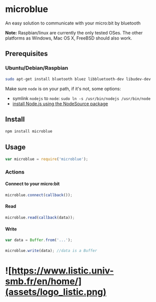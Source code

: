 # microblue

An easy solution to communicate with your micro:bit by bluetooth

__Note:__ Raspbian/linux are currently the only tested OSes. The other platforms as Windows, Mac OS X, FreeBSD should also work.

## Prerequisites

### Ubuntu/Debian/Raspbian

```sh
sudo apt-get install bluetooth bluez libbluetooth-dev libudev-dev
```

Make sure ```node``` is on your path, if it's not, some options:
 * symlink ```nodejs``` to ```node```: ```sudo ln -s /usr/bin/nodejs /usr/bin/node```
 * [install Node.js using the NodeSource package](https://nodejs.org/en/download/package-manager/#debian-and-ubuntu-based-linux-distributions)
 
## Install

```sh
npm install microblue
```

## Usage

```javascript
var microblue = require('microblue');
```

### Actions

#### Connect to your micro:bit

```javascript
microblue.connect(callback());
```

#### Read 

```javascript
microblue.read(callback(data));
```

#### Write

```javascript
var data = Buffer.from('...');

microblue.write(data); //data is a Buffer
```

# ![https://www.listic.univ-smb.fr/en/home/](assets/logo_listic.png)

